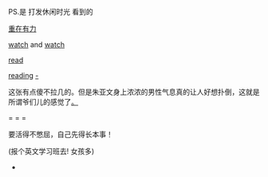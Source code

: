 
PS.是 打发休闲时光 看到的

[重在有力](https://github.com/7900ms/000nottheater_deserted_systemlibrary/blob/master/supplementary/slang-MARKETING.md#我知道你想说什么，我不想听，我累了)

[watch](https://youtu.be/oeXj_Bqo6cc?t=5m46s#重在有力) and [watch](https://www.youtube.com/watch?v=v92os3hmQwE#罗汉。你这个人就是太规矩了)

[read](https://site.douban.com/160929/widget/notes/8483035/note/241925789/)

[reading](http://www.kuyv.cn/news/1759.html) [-](http://www.kuyv.cn/news/1759_31.html#31集)

这张有点傻不拉几的。但是朱亚文身上浓浓的男性气息真的让人好想扑倒，这就是所谓爷们儿的感觉了[。](https://movie.douban.com/photos/photo/2167024065/)


= = =

要活得不憋屈，自己先得长本事！

(报个英文学习班去! 女孩多)




-
